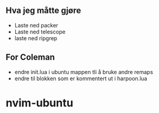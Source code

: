 ## Hva jeg måtte gjøre
- Laste ned packer
- Laste ned telescope
- laste ned ripgrep

## For Coleman
- endre init.lua i ubuntu mappen tli å bruke andre remaps
- endre til blokken som er kommentert ut i harpoon.lua
# nvim-ubuntu
